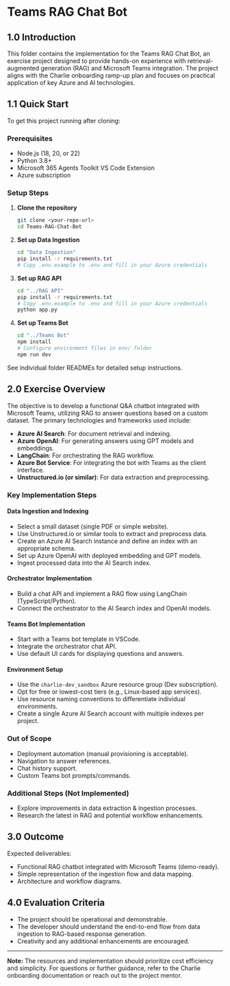# Teams RAG Chat Bot

## 1.0 Introduction

This folder contains the implementation for the Teams RAG Chat Bot, an exercise project designed to provide hands-on experience with retrieval-augmented generation (RAG) and Microsoft Teams integration. The project aligns with the Charlie onboarding ramp-up plan and focuses on practical application of key Azure and AI technologies.

## 1.1 Quick Start

To get this project running after cloning:

### Prerequisites
- Node.js (18, 20, or 22)
- Python 3.8+
- Microsoft 365 Agents Toolkit VS Code Extension
- Azure subscription

### Setup Steps
1. **Clone the repository**
   ```bash
   git clone <your-repo-url>
   cd Teams-RAG-Chat-Bot
   ```

2. **Set up Data Ingestion**
   ```bash
   cd "Data Ingestion"
   pip install -r requirements.txt
   # Copy .env.example to .env and fill in your Azure credentials
   ```

3. **Set up RAG API**
   ```bash
   cd "../RAG API"
   pip install -r requirements.txt
   # Copy .env.example to .env and fill in your Azure credentials
   python app.py
   ```

4. **Set up Teams Bot**
   ```bash
   cd "../Teams Bot"
   npm install
   # Configure environment files in env/ folder
   npm run dev
   ```

See individual folder READMEs for detailed setup instructions.

## 2.0 Exercise Overview

The objective is to develop a functional Q&A chatbot integrated with Microsoft Teams, utilizing RAG to answer questions based on a custom dataset. The primary technologies and frameworks used include:

- **Azure AI Search**: For document retrieval and indexing.
- **Azure OpenAI**: For generating answers using GPT models and embeddings.
- **LangChain**: For orchestrating the RAG workflow.
- **Azure Bot Service**: For integrating the bot with Teams as the client interface.
- **Unstructured.io (or similar)**: For data extraction and preprocessing.

### Key Implementation Steps

#### Data Ingestion and Indexing
- Select a small dataset (single PDF or simple website).
- Use Unstructured.io or similar tools to extract and preprocess data.
- Create an Azure AI Search instance and define an index with an appropriate schema.
- Set up Azure OpenAI with deployed embedding and GPT models.
- Ingest processed data into the AI Search index.

#### Orchestrator Implementation
- Build a chat API and implement a RAG flow using LangChain (TypeScript/Python).
- Connect the orchestrator to the AI Search index and OpenAI models.

#### Teams Bot Implementation
- Start with a Teams bot template in VSCode.
- Integrate the orchestrator chat API.
- Use default UI cards for displaying questions and answers.

#### Environment Setup
- Use the `charlie-dev_sandbox` Azure resource group (Dev subscription).
- Opt for free or lowest-cost tiers (e.g., Linux-based app services).
- Use resource naming conventions to differentiate individual environments.
- Create a single Azure AI Search account with multiple indexes per project.

### Out of Scope
- Deployment automation (manual provisioning is acceptable).
- Navigation to answer references.
- Chat history support.
- Custom Teams bot prompts/commands.

### Additional Steps (Not Implemented)
- Explore improvements in data extraction & ingestion processes.
- Research the latest in RAG and potential workflow enhancements.

## 3.0 Outcome

Expected deliverables:

- Functional RAG chatbot integrated with Microsoft Teams (demo-ready).
- Simple representation of the ingestion flow and data mapping.
- Architecture and workflow diagrams.

## 4.0 Evaluation Criteria

- The project should be operational and demonstrable.
- The developer should understand the end-to-end flow from data ingestion to RAG-based response generation.
- Creativity and any additional enhancements are encouraged.

---

**Note:** The resources and implementation should prioritize cost efficiency and simplicity. For questions or further guidance, refer to the Charlie onboarding documentation or reach out to the project mentor.